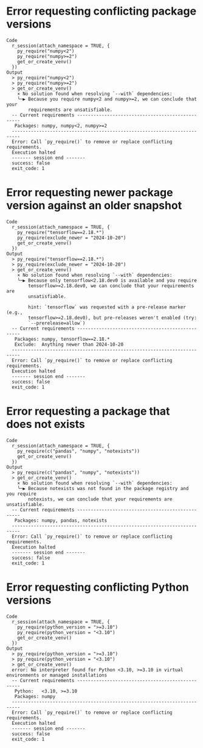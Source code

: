 # Error requesting conflicting package versions

    Code
      r_session(attach_namespace = TRUE, {
        py_require("numpy<2")
        py_require("numpy>=2")
        get_or_create_venv()
      })
    Output
      > py_require("numpy<2")
      > py_require("numpy>=2")
      > get_or_create_venv()
        × No solution found when resolving `--with` dependencies:
        ╰─▶ Because you require numpy<2 and numpy>=2, we can conclude that your
            requirements are unsatisfiable.
      -- Current requirements -------------------------------------------------
       Packages: numpy, numpy<2, numpy>=2
      -------------------------------------------------------------------------
      Error: Call `py_require()` to remove or replace conflicting requirements.
      Execution halted
      ------- session end -------
      success: false
      exit_code: 1

# Error requesting newer package version against an older snapshot

    Code
      r_session(attach_namespace = TRUE, {
        py_require("tensorflow==2.18.*")
        py_require(exclude_newer = "2024-10-20")
        get_or_create_venv()
      })
    Output
      > py_require("tensorflow==2.18.*")
      > py_require(exclude_newer = "2024-10-20")
      > get_or_create_venv()
        × No solution found when resolving `--with` dependencies:
        ╰─▶ Because only tensorflow<2.18.dev0 is available and you require
            tensorflow>=2.18.dev0, we can conclude that your requirements are
            unsatisfiable.
      
            hint: `tensorflow` was requested with a pre-release marker (e.g.,
            tensorflow>=2.18.dev0), but pre-releases weren't enabled (try:
            `--prerelease=allow`)
      -- Current requirements -------------------------------------------------
       Packages: numpy, tensorflow==2.18.*
       Exclude:  Anything newer than 2024-10-20
      -------------------------------------------------------------------------
      Error: Call `py_require()` to remove or replace conflicting requirements.
      Execution halted
      ------- session end -------
      success: false
      exit_code: 1

# Error requesting a package that does not exists

    Code
      r_session(attach_namespace = TRUE, {
        py_require(c("pandas", "numpy", "notexists"))
        get_or_create_venv()
      })
    Output
      > py_require(c("pandas", "numpy", "notexists"))
      > get_or_create_venv()
        × No solution found when resolving `--with` dependencies:
        ╰─▶ Because notexists was not found in the package registry and you require
            notexists, we can conclude that your requirements are unsatisfiable.
      -- Current requirements -------------------------------------------------
       Packages: numpy, pandas, notexists
      -------------------------------------------------------------------------
      Error: Call `py_require()` to remove or replace conflicting requirements.
      Execution halted
      ------- session end -------
      success: false
      exit_code: 1

# Error requesting conflicting Python versions

    Code
      r_session(attach_namespace = TRUE, {
        py_require(python_version = ">=3.10")
        py_require(python_version = "<3.10")
        get_or_create_venv()
      })
    Output
      > py_require(python_version = ">=3.10")
      > py_require(python_version = "<3.10")
      > get_or_create_venv()
      error: No interpreter found for Python <3.10, >=3.10 in virtual environments or managed installations
      -- Current requirements -------------------------------------------------
       Python:   <3.10, >=3.10
       Packages: numpy
      -------------------------------------------------------------------------
      Error: Call `py_require()` to remove or replace conflicting requirements.
      Execution halted
      ------- session end -------
      success: false
      exit_code: 1

